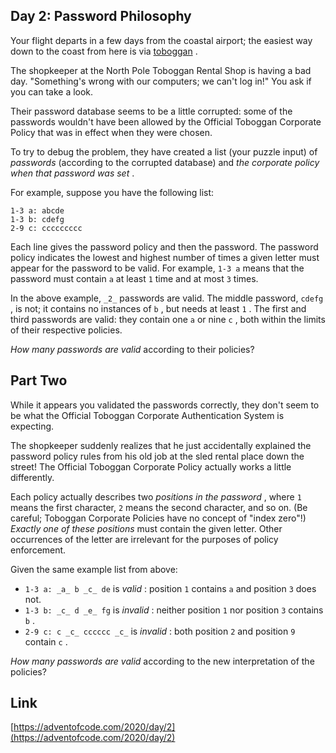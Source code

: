 ## Day 2: Password Philosophy

Your flight departs in a few days from the coastal airport; the easiest way down to the coast from here is via [toboggan](https://en.wikipedia.org/wiki/Toboggan) .

The shopkeeper at the North Pole Toboggan Rental Shop is having a bad day. "Something's wrong with our computers; we can't log in!" You ask if you can take a look.

Their password database seems to be a little corrupted: some of the passwords wouldn't have been allowed by the Official Toboggan Corporate Policy that was in effect when they were chosen.

To try to debug the problem, they have created a list (your puzzle input) of _passwords_ (according to the corrupted database) and _the corporate policy when that password was set_ .

For example, suppose you have the following list:

    1-3 a: abcde
    1-3 b: cdefg
    2-9 c: ccccccccc

Each line gives the password policy and then the password. The password policy indicates the lowest and highest number of times a given letter must appear for the password to be valid. For example, `1-3 a` means that the password must contain `a` at least `1` time and at most `3` times.

In the above example, `_2_` passwords are valid. The middle password, `cdefg` , is not; it contains no instances of `b` , but needs at least `1` . The first and third passwords are valid: they contain one `a` or nine `c` , both within the limits of their respective policies.

_How many passwords are valid_ according to their policies?

## Part Two

While it appears you validated the passwords correctly, they don't seem to be what the Official Toboggan Corporate Authentication System is expecting.

The shopkeeper suddenly realizes that he just accidentally explained the password policy rules from his old job at the sled rental place down the street! The Official Toboggan Corporate Policy actually works a little differently.

Each policy actually describes two _positions in the password_ , where `1` means the first character, `2` means the second character, and so on. (Be careful; Toboggan Corporate Policies have no concept of "index zero"!) _Exactly one of these positions_ must contain the given letter. Other occurrences of the letter are irrelevant for the purposes of policy enforcement.

Given the same example list from above:

- `1-3 a: _a_ b _c_ de` is _valid_ : position `1` contains `a` and position `3` does not.
- `1-3 b: _c_ d _e_ fg` is _invalid_ : neither position `1` nor position `3` contains `b` .
- `2-9 c: c _c_ cccccc _c_` is _invalid_ : both position `2` and position `9` contain `c` .

_How many passwords are valid_ according to the new interpretation of the policies?

## Link

[https://adventofcode.com/2020/day/2](https://adventofcode.com/2020/day/2)
